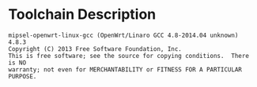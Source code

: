 Toolchain Description
=====================

```
mipsel-openwrt-linux-gcc (OpenWrt/Linaro GCC 4.8-2014.04 unknown) 4.8.3
Copyright (C) 2013 Free Software Foundation, Inc.
This is free software; see the source for copying conditions.  There is NO
warranty; not even for MERCHANTABILITY or FITNESS FOR A PARTICULAR PURPOSE.

```
